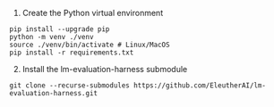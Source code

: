 1. Create the Python virtual environment

```
pip install --upgrade pip
python -m venv ./venv
source ./venv/bin/activate # Linux/MacOS
pip install -r requirements.txt
```

2. Install the lm-evaluation-harness submodule

```
git clone --recurse-submodules https://github.com/EleutherAI/lm-evaluation-harness.git
```
